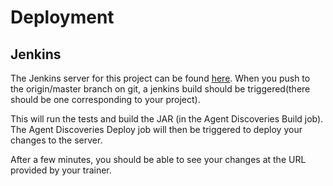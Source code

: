# Deployment

## Jenkins
The Jenkins server for this project can be found [here](http://ec2-35-177-87-184.eu-west-2.compute.amazonaws.com/).
When you push to the origin/master branch on git, a jenkins build should be triggered(there should
be one corresponding to your project).

This will run the tests and build the JAR (in the Agent Discoveries Build job). The Agent Discoveries
Deploy job will then be triggered to deploy your changes to the server.

After a few minutes, you should be able to see your changes at the URL provided by your trainer.